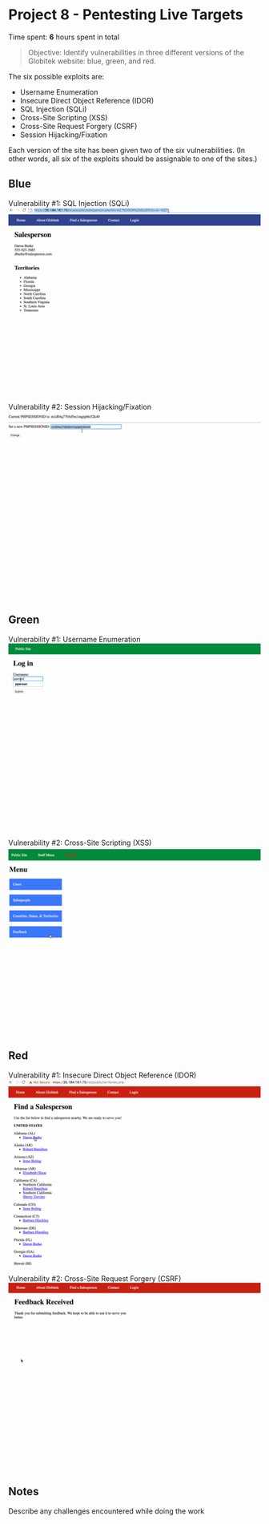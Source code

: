 # Project 8 - Pentesting Live Targets

Time spent: **6** hours spent in total

> Objective: Identify vulnerabilities in three different versions of the Globitek website: blue, green, and red.

The six possible exploits are:
* Username Enumeration
* Insecure Direct Object Reference (IDOR)
* SQL Injection (SQLi)
* Cross-Site Scripting (XSS)
* Cross-Site Request Forgery (CSRF)
* Session Hijacking/Fixation

Each version of the site has been given two of the six vulnerabilities. (In other words, all six of the exploits should be assignable to one of the sites.)

## Blue

Vulnerability #1: SQL Injection (SQLi) ![GIF](https://github.com/kballard237/CodePathWeek8/blob/master/SQL_Injection.gif)

Vulnerability #2: Session Hijacking/Fixation ![GIF](https://github.com/kballard237/CodePathWeek8/blob/master/Session_Hijacking.gif)


## Green

Vulnerability #1: Username Enumeration ![GIF](https://github.com/kballard237/CodePathWeek8/blob/master/Username_Enumeration.gif)

Vulnerability #2: Cross-Site Scripting (XSS) ![GIF](https://github.com/kballard237/CodePathWeek8/blob/master/Cross_Site_Scripting.gif)


## Red

Vulnerability #1: Insecure Direct Object Reference (IDOR) ![GIF](https://github.com/kballard237/CodePathWeek8/blob/master/IDOR.gif)

Vulnerability #2: Cross-Site Request Forgery (CSRF) ![GIF](https://github.com/kballard237/CodePathWeek8/blob/master/CSRF.gif)


## Notes

Describe any challenges encountered while doing the work
